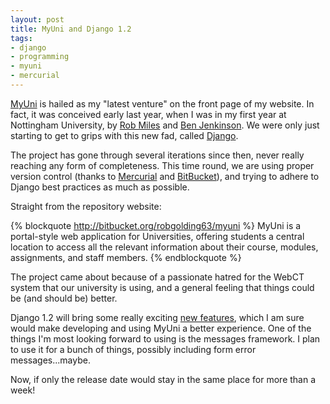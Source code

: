```yaml
--- 
layout: post
title: MyUni and Django 1.2
tags: 
- django
- programming
- myuni
- mercurial
---
```


[MyUni][myuni] is hailed as my "latest venture" on the front page of my
website. In fact, it was conceived early last year, when I was in my first year
at Nottingham University, by [Rob Miles][rskm] and [Ben Jenkinson][bxj]. We
were only just starting to get to grips with this new fad, called
[Django][django].

<!--more-->

The project has gone through several iterations since then, never really
reaching any form of completeness. This time round, we are using proper version
control (thanks to [Mercurial][mercurial] and [BitBucket][bitbucket]), and
trying to adhere to Django best practices as much as possible.

Straight from the repository website:

{% blockquote http://bitbucket.org/robgolding63/myuni %}
MyUni is a portal-style web application for Universities, offering students
a central location to access all the relevant information about their course,
modules, assignments, and staff members.
{% endblockquote %}

The project came about because of a passionate hatred for the WebCT system that
our university is using, and a general feeling that things could be (and should
be) better.

Django 1.2 will bring some really exciting [new features][django1.2], which
I am sure would make developing and using MyUni a better experience. One of the
things I'm most looking forward to using is the messages framework. I plan to
use it for a bunch of things, possibly including form error messages...maybe.

Now, if only the release date would stay in the same place for more than a week!

[myuni]: http://bitbucket.org/robgolding63/myuni/wiki "MyUni"
[rskm]: http://robertskmiles.com "Robert S. K. Miles"
[bxj]: http://benjenkinson.com "Ben Jenkinson"
[django]: http://djangoproject.com "Django Project"
[mercurial]: http://selenic.com/mercurial "Mercurial SCM"
[bitbucket]: http://bitbucket.org "BitBucket"
[django1.2]: http://docs.djangoproject.com/en/dev/releases/1.2/ "Django 1.2 Release Notes"

